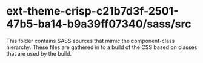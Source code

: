 # ext-theme-crisp-c21b7d3f-2501-47b5-ba14-b9a39ff07340/sass/src

This folder contains SASS sources that mimic the component-class hierarchy. These files
are gathered in to a build of the CSS based on classes that are used by the build.
